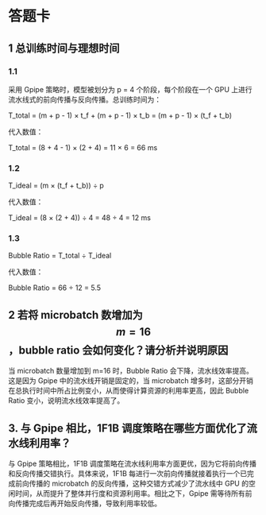 # 答题卡

## 1 总训练时间与理想时间

### 1.1
采用 Gpipe 策略时，模型被划分为 p = 4 个阶段，每个阶段在一个 GPU 上进行流水线式的前向传播与反向传播。总训练时间为：

T_total = (m + p - 1) × t_f + (m + p - 1) × t_b = (m + p - 1) × (t_f + t_b)

代入数值：

T_total = (8 + 4 - 1) × (2 + 4) = 11 × 6 = 66 ms


### 1.2
T_ideal = (m × (t_f + t_b)) ÷ p

代入数值：

T_ideal = (8 × (2 + 4)) ÷ 4 = 48 ÷ 4 = 12 ms

### 1.3
Bubble Ratio = T_total ÷ T_ideal

代入数值：

Bubble Ratio = 66 ÷ 12 = 5.5

## 2 若将 microbatch 数增加为 $$m = 16$$，bubble ratio 会如何变化？请分析并说明原因
当 microbatch 数量增加到 m=16 时，Bubble Ratio 会下降，流水线效率提高。这是因为 Gpipe 中的流水线开销是固定的，当 microbatch 增多时，这部分开销在总执行时间中所占比例变小，从而使得计算资源的利用率更高，因此 Bubble Ratio 变小，说明流水线效率提高了。

## 3. 与 Gpipe 相比，1F1B 调度策略在哪些方面优化了流水线利用率？
与 Gpipe 策略相比，1F1B 调度策略在流水线利用率方面更优，因为它将前向传播和反向传播交错执行。具体来说，1F1B 每进行一次前向传播就接着执行一个已完成前向传播的 microbatch 的反向传播，这种交错方式减少了流水线中 GPU 的空闲时间，从而提升了整体并行度和资源利用率。相比之下，Gpipe 需等待所有前向传播完成后再开始反向传播，导致利用率较低。
